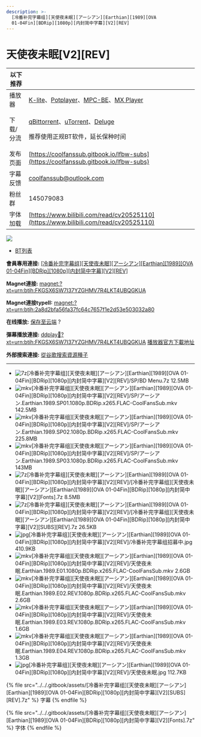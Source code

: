 ```yaml
---
description: >-
  [冷番补完字幕组][天使夜未眠][アーシアン][Earthian][1989][OVA
  01-04Fin][BDRip][1080p][内封简中字幕][V2][REV]
---
```


# 天使夜未眠\[V2]\[REV]



| 以下推荐  |                                                                                                                                                                                                                                              |
| ----- | -------------------------------------------------------------------------------------------------------------------------------------------------------------------------------------------------------------------------------------------- |
| 播放器   | [K-lite](https://codecguide.com/download\_kl.htm)、[Potplayer](https://potplayer.daum.net/)、[MPC-BE](https://sourceforge.net/projects/mpcbe/)、[MX Player](https://www.lanzoui.com/b688551)                                                    |
| 下载/分流 | <p><a href="https://github.com/c0re100/qBittorrent-Enhanced-Edition/releases">qBittorrent</a>、<a href="https://hungryxhz.lanzouu.com/iUAtd058gd4h">uTorrent</a>、<a href="https://deluge-torrent.org/">Deluge</a></p><p>推荐使用正规BT软件，延长保种时间</p> |
| 发布页面  | [https://coolfanssub.gitbook.io/lfbw-subs](https://coolfanssub.gitbook.io/lfbw-subs)                                                                                                                                                         |
| 字幕反馈  | coolfanssub@outlook.com                                                                                                                                                                                                                      |
| 粉丝群   | 145079083                                                                                                                                                                                                                                    |
| 字体加载  | [https://www.bilibili.com/read/cv20525110](https://www.bilibili.com/read/cv20525110)                                                                                                                                                         |

&#x20;

![](https://img.gejiba.com/images/978071a1a11bf17e9f995c7a73e90c02.jpg)

&#x20;

* [BT列表](https://share.dmhy.org/topics/view/671676\_Earthian\_1989\_OVA\_01-04Fin\_BDRip\_1080p\_V2\_REV.html#tabs-1)

**會員專用連接:** [\[冷番补完字幕组\]\[天使夜未眠\]\[アーシアン\]\[Earthian\]\[1989\]\[OVA 01-04Fin\]\[BDRip\]\[1080p\]\[内封简中字幕\]\[V2\]\[REV\]](https://dl.dmhy.org/2024/06/09/2a8d2bfa56fa37fc64c7657f1e2d53e503032a80.torrent)

**Magnet連接:** [magnet:?xt=urn:btih:FKGSX6SW7I37YZGHMV7R4LKT4UBQGKUA](https://magnet/?xt=urn:btih:FKGSX6SW7I37YZGHMV7R4LKT4UBQGKUA\&dn=\&tr=http%3A%2F%2F104.143.10.186%3A8000%2Fannounce\&tr=udp%3A%2F%2F104.143.10.186%3A8000%2Fannounce\&tr=http%3A%2F%2Ftracker.openbittorrent.com%3A80%2Fannounce\&tr=http%3A%2F%2Ftracker3.itzmx.com%3A6961%2Fannounce\&tr=http%3A%2F%2Ftracker4.itzmx.com%3A2710%2Fannounce\&tr=http%3A%2F%2Ftracker.publicbt.com%3A80%2Fannounce\&tr=http%3A%2F%2Ftracker.prq.to%2Fannounce\&tr=http%3A%2F%2Fopen.acgtracker.com%3A1096%2Fannounce\&tr=https%3A%2F%2Ft-115.rhcloud.com%2Fonly\_for\_ylbud\&tr=http%3A%2F%2Ftracker1.itzmx.com%3A8080%2Fannounce\&tr=http%3A%2F%2Ftracker2.itzmx.com%3A6961%2Fannounce\&tr=udp%3A%2F%2Ftracker1.itzmx.com%3A8080%2Fannounce\&tr=udp%3A%2F%2Ftracker2.itzmx.com%3A6961%2Fannounce\&tr=udp%3A%2F%2Ftracker3.itzmx.com%3A6961%2Fannounce\&tr=udp%3A%2F%2Ftracker4.itzmx.com%3A2710%2Fannounce\&tr=http%3A%2F%2Fnyaa.tracker.wf%3A7777%2Fannounce)

**Magnet連接typeII:** [magnet:?xt=urn:btih:2a8d2bfa56fa37fc64c7657f1e2d53e503032a80](https://magnet/?xt=urn:btih:2a8d2bfa56fa37fc64c7657f1e2d53e503032a80)

**在线播放:** [保存至云端](https://mypikpak.com/drive/url-checker?url=magnet:?xt=urn:btih:2a8d2bfa56fa37fc64c7657f1e2d53e503032a80) ?

**彈幕播放連接:** [ddplay:magnet:?xt=urn:btih:FKGSX6SW7I37YZGHMV7R4LKT4UBQGKUA](ddplay:magnet:?xt=urn:btih:FKGSX6SW7I37YZGHMV7R4LKT4UBQGKUA\&dn=\&tr=http%3A%2F%2F104.143.10.186%3A8000%2Fannounce\&tr=udp%3A%2F%2F104.143.10.186%3A8000%2Fannounce\&tr=http%3A%2F%2Ftracker.openbittorrent.com%3A80%2Fannounce\&tr=http%3A%2F%2Ftracker3.itzmx.com%3A6961%2Fannounce\&tr=http%3A%2F%2Ftracker4.itzmx.com%3A2710%2Fannounce\&tr=http%3A%2F%2Ftracker.publicbt.com%3A80%2Fannounce\&tr=http%3A%2F%2Ftracker.prq.to%2Fannounce\&tr=http%3A%2F%2Fopen.acgtracker.com%3A1096%2Fannounce\&tr=https%3A%2F%2Ft-115.rhcloud.com%2Fonly\_for\_ylbud\&tr=http%3A%2F%2Ftracker1.itzmx.com%3A8080%2Fannounce\&tr=http%3A%2F%2Ftracker2.itzmx.com%3A6961%2Fannounce\&tr=udp%3A%2F%2Ftracker1.itzmx.com%3A8080%2Fannounce\&tr=udp%3A%2F%2Ftracker2.itzmx.com%3A6961%2Fannounce\&tr=udp%3A%2F%2Ftracker3.itzmx.com%3A6961%2Fannounce\&tr=udp%3A%2F%2Ftracker4.itzmx.com%3A2710%2Fannounce\&tr=http%3A%2F%2Fnyaa.tracker.wf%3A7777%2Fannounce) [播放器官方下載地址](http://www.dandanplay.com/?from=dmhy)

**外部搜索連接:** [從谷歌搜索資源種子](https://www.google.com/search?oe=utf-8\&q=2a8d2bfa56fa37fc64c7657f1e2d53e503032a80)

***

* ![7z](https://share.dmhy.org/images/icon/7z.gif)\[冷番补完字幕组]\[天使夜未眠]\[アーシアン]\[Earthian]\[1989]\[OVA 01-04Fin]\[BDRip]\[1080p]\[内封简中字幕]\[V2]\[REV]/SP/BD Menu.7z 12.5MB
* ![mkv](https://share.dmhy.org/images/icon/mkv.gif)\[冷番补完字幕组]\[天使夜未眠]\[アーシアン]\[Earthian]\[1989]\[OVA 01-04Fin]\[BDRip]\[1080p]\[内封简中字幕]\[V2]\[REV]/SP/アーシアン.Earthian.1989.SP01.1080p.BDRip.x265.FLAC-CoolFansSub.mkv 142.5MB
* ![mkv](https://share.dmhy.org/images/icon/mkv.gif)\[冷番补完字幕组]\[天使夜未眠]\[アーシアン]\[Earthian]\[1989]\[OVA 01-04Fin]\[BDRip]\[1080p]\[内封简中字幕]\[V2]\[REV]/SP/アーシアン.Earthian.1989.SP02.1080p.BDRip.x265.FLAC-CoolFansSub.mkv 225.8MB
* ![mkv](https://share.dmhy.org/images/icon/mkv.gif)\[冷番补完字幕组]\[天使夜未眠]\[アーシアン]\[Earthian]\[1989]\[OVA 01-04Fin]\[BDRip]\[1080p]\[内封简中字幕]\[V2]\[REV]/SP/アーシアン.Earthian.1989.SP03.1080p.BDRip.x265.FLAC-CoolFansSub.mkv 143MB
* ![7z](https://share.dmhy.org/images/icon/7z.gif)\[冷番补完字幕组]\[天使夜未眠]\[アーシアン]\[Earthian]\[1989]\[OVA 01-04Fin]\[BDRip]\[1080p]\[内封简中字幕]\[V2]\[REV]/\[冷番补完字幕组]\[天使夜未眠]\[アーシアン]\[Earthian]\[1989]\[OVA 01-04Fin]\[BDRip]\[1080p]\[内封简中字幕]\[V2]\[Fonts].7z 8.5MB
* ![7z](https://share.dmhy.org/images/icon/7z.gif)\[冷番补完字幕组]\[天使夜未眠]\[アーシアン]\[Earthian]\[1989]\[OVA 01-04Fin]\[BDRip]\[1080p]\[内封简中字幕]\[V2]\[REV]/\[冷番补完字幕组]\[天使夜未眠]\[アーシアン]\[Earthian]\[1989]\[OVA 01-04Fin]\[BDRip]\[1080p]\[内封简中字幕]\[V2]\[SUBS]\[REV].7z 26.5KB
* ![jpg](https://share.dmhy.org/images/icon/jpg.gif)\[冷番补完字幕组]\[天使夜未眠]\[アーシアン]\[Earthian]\[1989]\[OVA 01-04Fin]\[BDRip]\[1080p]\[内封简中字幕]\[V2]\[REV]/冷番补完字幕组招募中.jpg 410.9KB
* ![mkv](https://share.dmhy.org/images/icon/mkv.gif)\[冷番补完字幕组]\[天使夜未眠]\[アーシアン]\[Earthian]\[1989]\[OVA 01-04Fin]\[BDRip]\[1080p]\[内封简中字幕]\[V2]\[REV]/天使夜未眠.Earthian.1989.E01.1080p.BDRip.x265.FLAC-CoolFansSub.mkv 2.6GB
* ![mkv](https://share.dmhy.org/images/icon/mkv.gif)\[冷番补完字幕组]\[天使夜未眠]\[アーシアン]\[Earthian]\[1989]\[OVA 01-04Fin]\[BDRip]\[1080p]\[内封简中字幕]\[V2]\[REV]/天使夜未眠.Earthian.1989.E02.REV.1080p.BDRip.x265.FLAC-CoolFansSub.mkv 2.6GB
* ![mkv](https://share.dmhy.org/images/icon/mkv.gif)\[冷番补完字幕组]\[天使夜未眠]\[アーシアン]\[Earthian]\[1989]\[OVA 01-04Fin]\[BDRip]\[1080p]\[内封简中字幕]\[V2]\[REV]/天使夜未眠.Earthian.1989.E03.REV.1080p.BDRip.x265.FLAC-CoolFansSub.mkv 1.6GB
* ![mkv](https://share.dmhy.org/images/icon/mkv.gif)\[冷番补完字幕组]\[天使夜未眠]\[アーシアン]\[Earthian]\[1989]\[OVA 01-04Fin]\[BDRip]\[1080p]\[内封简中字幕]\[V2]\[REV]/天使夜未眠.Earthian.1989.E04.REV.1080p.BDRip.x265.FLAC-CoolFansSub.mkv 1.3GB
* ![jpg](https://share.dmhy.org/images/icon/jpg.gif)\[冷番补完字幕组]\[天使夜未眠]\[アーシアン]\[Earthian]\[1989]\[OVA 01-04Fin]\[BDRip]\[1080p]\[内封简中字幕]\[V2]\[REV]/天使夜未眠.jpg 112.7KB



{% file src="../../.gitbook/assets/[冷番补完字幕组][天使夜未眠][アーシアン][Earthian][1989][OVA 01-04Fin][BDRip][1080p][内封简中字幕][V2][SUBS][REV].7z" %}
字幕
{% endfile %}





{% file src="../../.gitbook/assets/[冷番补完字幕组][天使夜未眠][アーシアン][Earthian][1989][OVA 01-04Fin][BDRip][1080p][内封简中字幕][V2][Fonts].7z" %}
字体
{% endfile %}
